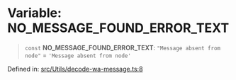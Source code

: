 # Variable: NO\_MESSAGE\_FOUND\_ERROR\_TEXT

> `const` **NO\_MESSAGE\_FOUND\_ERROR\_TEXT**: `"Message absent from node"` = `'Message absent from node'`

Defined in: [src/Utils/decode-wa-message.ts:8](https://github.com/Fokusdotid/Baileys/blob/58a03b5a49cf326e1050515994499cb0bb76662f/src/Utils/decode-wa-message.ts#L8)
